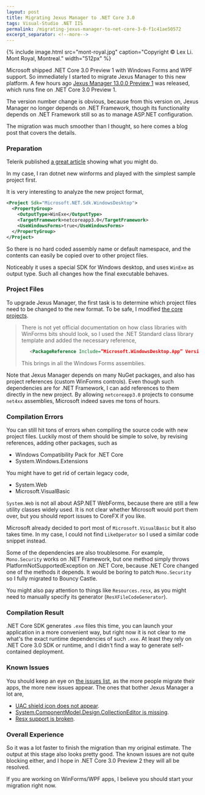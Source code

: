 ```yaml
---
layout: post
title: Migrating Jexus Manager to .NET Core 3.0
tags: Visual-Studio .NET IIS
permalink: /migrating-jexus-manager-to-net-core-3-0-f1c41ae50572
excerpt_separator: <!--more-->
---
```

{% include image.html
src="mont-royal.jpg" caption="Copyright © Lex Li. Mont Royal, Montreal." width="512px" %}

Microsoft shipped .NET Core 3.0 Preview 1 with Windows Forms and WPF support. So immediately I started to migrate Jexus Manager to this new platform. A few hours ago [Jexus Manager 13.0.0 Preview 1](https://github.com/jexuswebserver/JexusManager/issues/104) was released, which runs fine on .NET Core 3.0 Preview 1.
<!--more-->

The version number change is obvious, because from this version on, Jexus Manager no longer depends on .NET Framework, though its functionality depends on .NET Framework still so as to manage ASP.NET configuration.

The migration was much smoother than I thought, so here comes a blog post that covers the details.

### Preparation

Telerik published [a great article](https://www.telerik.com/blogs/how-to-update-wpf-winforms-app-to-dotnet-core-3) showing what you might do.

In my case, I ran dotnet new winforms and played with the simplest sample project first.

It is very interesting to analyze the new project format,

``` xml
<Project Sdk="Microsoft.NET.Sdk.WindowsDesktop">
  <PropertyGroup>
    <OutputType>WinExe</OutputType>
    <TargetFramework>netcoreapp3.0</TargetFramework>
    <UseWindowsForms>true</UseWindowsForms>
  </PropertyGroup>
</Project>
```

So there is no hard coded assembly name or default namespace, and the contents can easily be copied over to other project files.

Noticeably it uses a special SDK for Windows desktop, and uses `WinExe` as output type. Such all changes how the final executable behaves.

### Project Files

To upgrade Jexus Manager, the first task is to determine which project files need to be changed to the new format. To be safe, I modified [the core projects](https://github.com/jexuswebserver/JexusManager/commit/d883643902c9155c2c886da3f78c9e1cdb4fd9ab).

> There is not yet official documentation on how class libraries with WinForms bits should look, so I used the .NET Standard class library template and added the necessary reference,
> ``` xml
>    <PackageReference Include=”Microsoft.WindowsDesktop.App” Version=”3.0.0-alpha-27128–4" />
> ```
>
> This brings in all the Windows Forms assemblies.

Note that Jexus Manager depends on many NuGet packages, and also has project references (custom WinForms controls). Even though such dependencies are for .NET Framework, I can add references to them directly in the new project. By allowing `netcoreapp3.0` projects to consume `net4xx` assemblies, Microsoft indeed saves me tons of hours.

### Compilation Errors

You can still hit tons of errors when compiling the source code with new project files. Luckily most of them should be simple to solve, by revising references, adding other packages, such as

* Windows Compatibility Pack for .NET Core
* System.Windows.Extensions

You might have to get rid of certain legacy code,

* System.Web
* Microsoft.VisualBasic

`System.Web` is not all about ASP.NET WebForms, because there are still a few utility classes widely used. It is not clear whether Microsoft would port them over, but you should report issues to CoreFX if you like.

Microsoft already decided to port most of `Microsoft.VisualBasic` but it also takes time. In my case, I could not find `LikeOperator` so I used a similar code snippet instead.

Some of the dependencies are also troublesome. For example, `Mono.Security` works on .NET Framework, but one method simply throws PlatformNotSupportedException on .NET Core, because .NET Core changed one of the methods it depends. It would be boring to patch `Mono.Security` so I fully migrated to Bouncy Castle.

You might also pay attention to things like `Resources.resx`, as you might need to manually specify its generator (`ResXFileCodeGenerator`).

### Compilation Result

.NET Core SDK generates `.exe` files this time, you can launch your application in a more convenient way, but right now it is not clear to me what's the exact runtime dependencies of such `.exe`. At least they rely on .NET Core 3.0 SDK or runtime, and I didn't find a way to generate self-contained deployment.

### Known Issues

You should keep an eye on [the issues list](https://github.com/dotnet/winforms/issues), as the more people migrate their apps, the more new issues appear. The ones that bother Jexus Manager a lot are,

* [UAC shield icon does not appear](https://github.com/dotnet/winforms/issues/192).
* [System.ComponentModel.Design.CollectionEditor is missing](https://github.com/dotnet/winforms/issues/177).
* [Resx support is broken](https://github.com/dotnet/winforms/issues/251).

### Overall Experience

So it was a lot faster to finish the migration than my original estimate. The output at this stage also looks pretty good. The known issues are not quite blocking either, and I hope in .NET Core 3.0 Preview 2 they will all be resolved.

If you are working on WinForms/WPF apps, I believe you should start your migration right now.
